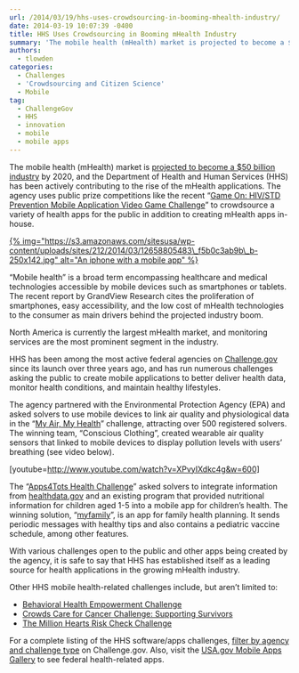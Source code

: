 ```yaml
---
url: /2014/03/19/hhs-uses-crowdsourcing-in-booming-mhealth-industry/
date: 2014-03-19 10:07:39 -0400
title: HHS Uses Crowdsourcing in Booming mHealth Industry
summary: 'The mobile health (mHealth) market is projected to become a $50 billion industry by 2020, and the Department of Health and Human Services (HHS) has been actively contributing to the rise of the mHealth applications. The agency uses public prize competitions like the recent &#8220;Game On: HIV/STD Prevention Mobile Application Video Game Challenge&#8221; to crowdsource a'
authors:
  - tlowden
categories:
  - Challenges
  - 'Crowdsourcing and Citizen Science'
  - Mobile
tag:
  - ChallengeGov
  - HHS
  - innovation
  - mobile
  - mobile apps
---
```


The mobile health (mHealth) market is [projected to become a $50 billion industry](http://www.prweb.com/releases/mHealth-Market/GrandViewResearch/prweb11627393.htm) by 2020, and the Department of Health and Human Services (HHS) has been actively contributing to the rise of the mHealth applications. The agency uses public prize competitions like the recent &#8220;[Game On: HIV/STD Prevention Mobile Application Video Game Challenge](http://gameon.challengepost.com/)&#8221; to crowdsource a variety of health apps for the public in addition to creating mHealth apps in-house.

[{% img="https://s3.amazonaws.com/sitesusa/wp-content/uploads/sites/212/2014/03/12658805483\_f5b0c3ab9b\_b-250x142.jpg" alt="An iphone with a mobile app" %}](https://s3.amazonaws.com/sitesusa/wp-content/uploads/sites/212/2014/03/12658805483_f5b0c3ab9b_b.jpg) 

“Mobile health” is a broad term encompassing healthcare and medical technologies accessible by mobile devices such as smartphones or tablets. The recent report by GrandView Research cites the proliferation of smartphones, easy accessibility, and the low cost of mHealth technologies to the consumer as main drivers behind the projected industry boom.

North America is currently the largest mHealth market, and monitoring services are the most prominent segment in the industry.

HHS has been among the most active federal agencies on [Challenge.gov](http://challenge.gov) since its launch over three years ago, and has run numerous challenges asking the public to create mobile applications to better deliver health data, monitor health conditions, and maintain healthy lifestyles.

The agency partnered with the Environmental Protection Agency (EPA) and asked solvers to use mobile devices to link air quality and physiological data in the “[My Air, My Health](https://www.innocentive.com/ar/challenge/9932947)” challenge, attracting over 500 registered solvers.  The winning team, “Conscious Clothing”, created wearable air quality sensors that linked to mobile devices to display pollution levels with users’ breathing (see video below).

[youtube=http://www.youtube.com/watch?v=XPvyIXdkc4g&w=600]

The “[Apps4Tots Health Challenge](http://www.health2con.com/devchallenge/apps4tots-health-challenge/)” asked solvers to integrate information from [healthdata.gov](http://healthdata.gov/) and an existing program that provided nutritional information for children aged 1-5 into a mobile app for children’s health. The winning solution, “[myfamily](http://files.formstack.com/uploads/1453074/19523676/106735683/Apps4Tots_Challenge.pdf)”, is an app for family health planning. It sends periodic messages with healthy tips and also contains a pediatric vaccine schedule, among other features.
  
With various challenges open to the public and other apps being created by the agency, it is safe to say that HHS has established itself as a leading source for health applications in the growing mHealth industry.
  
Other HHS mobile health-related challenges include, but aren&#8217;t limited to:

  * [Behavioral Health Empowerment Challenge](http://behavioralhealth.challengepost.com/)
  * [Crowds Care for Cancer Challenge: Supporting Survivors](http://www.health2con.com/devchallenge/crowds-care-for-cancer-challenge-supporting-survivors-2/)
  * [The Million Hearts Risk Check Challenge](http://www.health2con.com/devchallenge/million-hearts-risk-check-challenge/)

For a complete listing of the HHS software/apps challenges, [filter by agency and challenge type](https://www.challenge.gov/listings?utf8=%E2%9C%93&q=&sort=recent&type=Software&agency=HHS&commit=Search) on Challenge.gov. Also, visit the [USA.gov Mobile Apps Gallery](http://apps.usa.gov/) to see federal health-related apps.